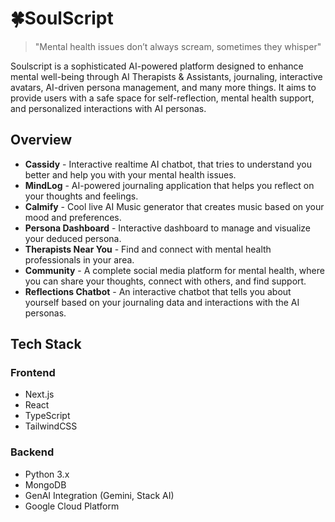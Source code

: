 # 🍀SoulScript
> "Mental health issues don’t always scream, sometimes they whisper"
> 
Soulscript is a sophisticated AI-powered platform designed to enhance mental well-being through AI Therapists & Assistants, journaling, interactive avatars, AI-driven persona management, and many more things. It aims to provide users with a safe space for self-reflection, mental health support, and personalized interactions with AI personas.
## Overview

- **Cassidy** - Interactive realtime AI chatbot, that tries to understand you better and help you with your mental health issues.
- **MindLog** - AI-powered journaling application that helps you reflect on your thoughts and feelings.
- **Calmify** - Cool live AI Music generator that creates music based on your mood and preferences.
- **Persona Dashboard** - Interactive dashboard to manage and visualize your deduced persona.
- **Therapists Near You** - Find and connect with mental health professionals in your area.
- **Community** - A complete social media platform for mental health, where you can share your thoughts, connect with others, and find support.
- **Reflections Chatbot** - An interactive chatbot that tells you about yourself based on your journaling data and interactions with the AI personas.


## Tech Stack

### Frontend
- Next.js
- React
- TypeScript
- TailwindCSS

### Backend
- Python 3.x
- MongoDB
- GenAI Integration (Gemini, Stack AI)
- Google Cloud Platform




